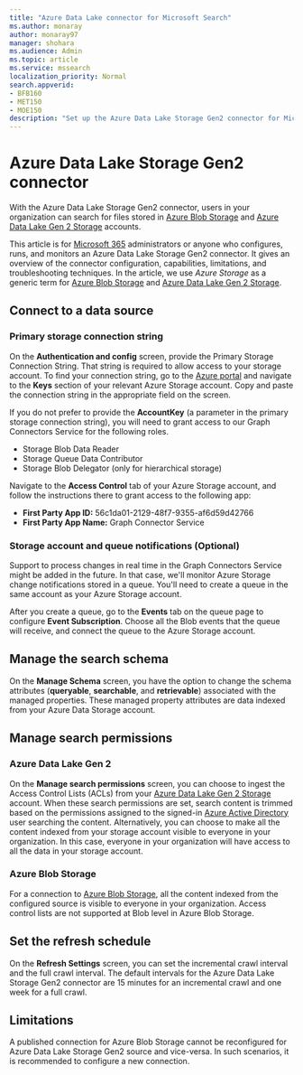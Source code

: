 ```yaml
---
title: "Azure Data Lake connector for Microsoft Search"
ms.author: monaray
author: monaray97
manager: shohara
ms.audience: Admin
ms.topic: article
ms.service: mssearch
localization_priority: Normal
search.appverid:
- BFB160
- MET150
- MOE150
description: "Set up the Azure Data Lake Storage Gen2 connector for Microsoft Search"
---
```


# Azure Data Lake Storage Gen2 connector

With the Azure Data Lake Storage Gen2 connector, users in your organization can search for files stored in [Azure Blob Storage](https://docs.microsoft.com/azure/storage/blobs/storage-blobs-introduction) and [Azure Data Lake Gen 2 Storage](https://docs.microsoft.com/azure/storage/blobs/data-lake-storage-introduction) accounts.

This article is for [Microsoft 365](https://www.microsoft.com/microsoft-365) administrators or anyone who configures, runs, and monitors an Azure Data Lake Storage Gen2 connector. It gives an overview of the connector configuration, capabilities, limitations, and troubleshooting techniques. In the article, we use *Azure Storage* as a generic term for [Azure Blob Storage](https://docs.microsoft.com/azure/storage/blobs/storage-blobs-introduction) and [Azure Data Lake Gen 2 Storage](https://docs.microsoft.com/azure/storage/blobs/data-lake-storage-introduction).

## Connect to a data source
### Primary storage connection string 
On the **Authentication and config** screen, provide the Primary Storage Connection String. That string is required to allow access to your storage account. To find your connection string, go to the [Azure portal](https://ms.portal.azure.com/#home) and navigate to the **Keys** section of your relevant Azure Storage account. Copy and paste the connection string in the appropriate field on the screen.

If you do not prefer to provide the **AccountKey** (a parameter in the primary storage connection string), you will need to grant access to our Graph Connectors Service for the following roles. 
* Storage Blob Data Reader
* Storage Queue Data Contributor
* Storage Blob Delegator (only for hierarchical storage)

Navigate to the **Access Control** tab of your Azure Storage account, and follow the instructions there to grant access to the following app:
* **First Party App ID:** 56c1da01-2129-48f7-9355-af6d59d42766
* **First Party App Name:** Graph Connector Service

### Storage account and queue notifications (Optional)
Support to process changes in real time in the Graph Connectors Service might be added in the future. In that case, we'll monitor Azure Storage change notifications stored in a queue. You'll need to create a queue in the same account as your Azure Storage account.

After you create a queue, go to the **Events** tab on the queue page to configure **Event Subscription**. Choose all the Blob events that the queue will receive, and connect the queue to the Azure Storage account.

## Manage the search schema
On the **Manage Schema** screen, you have the option to change the schema attributes (**queryable**, **searchable**, and **retrievable**) associated with the managed properties. These managed property attributes are data indexed from your Azure Data Storage account.

## Manage search permissions
### Azure Data Lake Gen 2
On the **Manage search permissions** screen, you can choose to ingest the Access Control Lists (ACLs) from your [Azure Data Lake Gen 2 Storage](https://docs.microsoft.com/azure/storage/blobs/data-lake-storage-introduction) account. When these search permissions are set, search content is trimmed based on the permissions assigned to the signed-in [Azure Active Directory](https://docs.microsoft.com/azure/active-directory/) user searching the content. Alternatively, you can choose to make all the content indexed from your storage account visible to everyone in your organization. In this case, everyone in your organization will have access to all the data in your storage account.

### Azure Blob Storage
For a connection to [Azure Blob Storage](https://docs.microsoft.com/azure/storage/blobs/storage-blobs-introduction), all the content indexed from the configured source is visible to everyone in your organization. Access control lists are not supported at Blob level in Azure Blob Storage.

## Set the refresh schedule
On the **Refresh Settings** screen, you can set the incremental crawl interval and the full crawl interval. The default intervals for the Azure Data Lake Storage Gen2 connector are 15 minutes for an incremental crawl and one week for a full crawl.

## Limitations
A published connection for Azure Blob Storage cannot be reconfigured for Azure Data Lake Storage Gen2 source and vice-versa. In such scenarios, it is recommended to configure a new connection.
